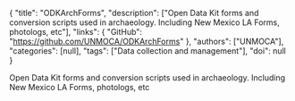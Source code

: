 {
  "title": "ODKArchForms",
  "description": ["Open Data Kit forms and conversion scripts used in archaeology. Including New Mexico LA Forms, photologs, etc"],
  "links": {
    "GitHub": "https://github.com/UNMOCA/ODKArchForms"
  },
  "authors": ["UNMOCA"],
  "categories": [null],
  "tags": ["Data collection and management"],
  "doi": null
}

<!-- Generated by csv2md.R – do not edit by hand -->

Open Data Kit forms and conversion scripts used in archaeology. Including New Mexico LA Forms, photologs, etc